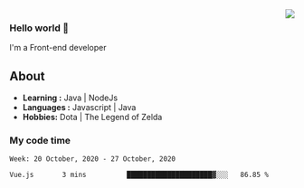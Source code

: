 <img align='right' src="https://github-readme-stats.vercel.app/api?username=jumodada&show_icons=true&theme=vue">

### Hello world 👋

I'm a Front-end developer 
    
## About
-  **Learning :** Java | NodeJs
-  **Languages :** Javascript | Java
-  **Hobbies:** Dota | The Legend of Zelda

### My code time

<!--START_SECTION:waka-->
```text
Week: 20 October, 2020 - 27 October, 2020

Vue.js       3 mins          █████████████████████▓░░░   86.85 % 
```
<!--END_SECTION:waka-->

